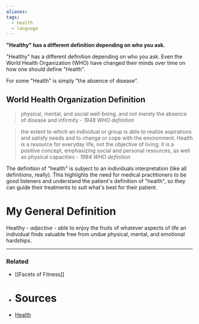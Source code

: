 ```yaml
---
aliases: 
tags:
  - health
  - language
---
```

**"Healthy" has a different definition depending on who you ask.**

"Healthy" has a different definition depending on who you ask. Even the World Health Organization (WHO) have changed their minds over time on how one should define "Health".

For some "Health" is simply "the absence of disease".

## World Health Organization Definition

> physical, mental, and social well-being, and not merely the absence of disease and infirmity - *1948 WHO definition*
> 

> the extent to which an individual or group is able to realize aspirations and satisfy needs and to change or cope with the environment. Health is a resource for everyday life, not the objective of living; it is a positive concept, emphasizing social and personal resources, as well as physical capacities - *1984 WHO definition*
> 

The definition of "health" is subject to an individuals interpretation (like all definitions, really). This highlights the need for medical practitioners to be good listeners and understand the patient's definition of "health", so they can guide their treatments to suit what's best for their patient.

# My General Definition

Healthy - *adjective* - able to enjoy the fruits of whatever aspects of life an individual finds valuable free from undue physical, mental, and emotional hardships.

---



### Related
- [[Facets of Fitness]] 
- # Sources
- [Health](https://en.wikipedia.org/wiki/Health)